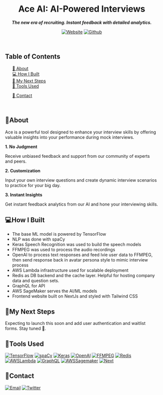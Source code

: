 <div align="center">
    <h1 align="center">
        Ace AI: AI-Powered Interviews 
    </h1>
    <p align="center"> 
        <i><b>The new era of recruiting. Instant feedback with detailed analytics.</b></i>
        <br /> 
    </p>

[![Website][website]][website-url]
[![Github][github]][github-url]

 </div>

<br/>

## Table of Contents

  <ol>
    <a href="#about">📝 About</a><br/>
    <a href="#how-i-built">💻 How I Built</a><br/>
    <a href="#my-next-steps">🚀 My Next Steps</a><br/>
    <a href="#tools-used">🔧 Tools Used</a>
        <ul>
        </ul>
    <a href="#contact">👤 Contact</a>
  </ol>

<br/>

## 📝About

Ace is a powerful tool designed to enhance your interview skills by offering valuable insights into your performance during mock interviews.

<b>1. No Judgment</b>

  <p>
  Receive unbiased feedback and support from our community of experts and peers.
  </p>

<b>2. Customization</b>

  <p>
  Input your own interview questions and create dynamic interview scenarios to practice for your big day.
  </p>

<b>3. Instant Insights</b>

  <p>
  Get instant feedback analytics from our AI and hone your interviewing skills.
  </p>

## 💻How I Built

- The base ML model is powered by TensorFlow
- NLP was done with spaCy
- Keras Speech Recognition was used to build the speech models
- FFMPEG was used to process the audio recordings
- OpenAI to process text responses and feed lvie user data to FFMPEG, then send response back in avatar persona style to mimic interview process
- AWS Lambda infrastructure used for scalable deployment
- Redis as DB backend and the cache layer. Helpful for hosting company data and question sets.
- GraphQL for API
- AWS SageMaker serves the AI/ML models
- Frontend website built on NextJs and styled with Tailwind CSS

## 🚀My Next Steps

Expecting to launch this soon and add user authentication and waitlist forms. Stay tuned 👀.

## 🔧Tools Used

[![TensorFlow][tensorflow]][tensorflow-url]
[![spaCy][spacy]][spacy-url]
[![Keras][keras]][keras-url]
[![OpenAI][openai]][openai-url]
[![FFMPEG][ffmpeg]][ffmpeg-url]
[![Redis][redis]][redis-url]
[![AWSLambda][awslambda]][awslambda-url]
[![GraphQL][graphql]][graphql-url]
[![AWSSagemaker][awssagemaker]][awssagemaker-url]
[![Next][next]][next-url]

## 👤Contact

[![Email][email]][email-url]
[![Twitter][twitter]][twitter-url]

<!-- MARKDOWN LINKS & IMAGES -->
<!-- https://www.markdownguide.org/basic-syntax/#reference-style-links -->

[openai]: https://img.shields.io/badge/OpenAI_GPT--3.5/4-0058A0?style=for-the-badge&logo=openai&logoColor=white&color=4aa481
[openai-url]: https://openai.com/
[ffmpeg]: https://img.shields.io/badge/🎥FFPMPEG-DD0031?style=for-the-badge&color=gray
[ffmpeg-url]: https://ffmpeg.org/
[tensorflow]: https://img.shields.io/badge/TensorFlow-FF6F00?style=for-the-badge&logo=TensorFlow&logoColor=fff&color=FF6F00
[tensorflow-url]: https://www.tensorflow.org/
[keras]: https://img.shields.io/badge/Keras-D00000?style=for-the-badge&logo=keras&logoColor=D00000&color=white
[keras-url]: https://keras.io/
[spacy]: https://img.shields.io/badge/spaCy-000000?style=for-the-badge&logo=spacy&logoColor=000000&color=00d5ff
[spacy-url]: https://spacy.io/
[graphql]: https://img.shields.io/badge/Graphql-E10098?style=for-the-badge&logo=graphql&logoColor=white&color=E10098
[graphql-url]: https://graphql.org/
[redis]: https://img.shields.io/badge/redis-CC0000.svg?&style=for-the-badge&logo=redis&logoColor=red&color=0A192F
[redis-url]: https://graphql.org/
[awslambda]: https://img.shields.io/badge/AWS_Lambda-FF9900?style=for-the-badge&logo=aws-lambda&logoColor=ff9900&color=0A192F
[awslambda-url]: https://aws.amazon.com/lambda/
[awssagemaker]: https://img.shields.io/badge/AWS_SageMaker-FF9900.svg?style=for-the-badge&logo=aws-sagemaker&logoColor=FF9900&color=0A192F
[awssagemaker-url]: https://aws.amazon.com/sagemaker/
[next]: https://img.shields.io/badge/next.js-000000?style=for-the-badge&logo=nextdotjs&logoColor=white
[next-url]: https://nextjs.org/
[tailwindcss]: https://img.shields.io/badge/Tailwind_CSS-38B2AC?style=for-the-badge&logo=tailwind-css&logoColor=skyblue&color=0A192F
[tailwindcss-url]: https://tailwindcss.com/
[website]: https://img.shields.io/badge/🔗Website-7f18ff?style=for-the-badge
[website-url]: https://ace-ai.vercel.app/
[github]: https://img.shields.io/badge/💻Github-000000?style=for-the-badge
[github-url]: https://github.com/vdutts7/ace-ai
[email]: https://img.shields.io/badge/me@vdutts7.com-FFCA28?style=for-the-badge&logo=Gmail&logoColor=00bbff&color=black
[email-url]: #
[twitter]: https://img.shields.io/badge/Twitter-FFCA28?style=for-the-badge&logo=Twitter&logoColor=00bbff&color=black
[twitter-url]: https://twitter.com/vdutts7/
